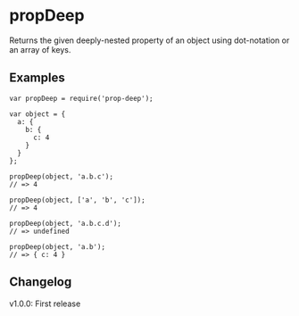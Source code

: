 propDeep
========

Returns the given deeply-nested property of an object using dot-notation or an
array of keys.

Examples
--------

```
var propDeep = require('prop-deep');

var object = {
  a: {
    b: {
      c: 4
    }
  }
};

propDeep(object, 'a.b.c');
// => 4

propDeep(object, ['a', 'b', 'c']);
// => 4

propDeep(object, 'a.b.c.d');
// => undefined

propDeep(object, 'a.b');
// => { c: 4 }
```

Changelog
---------

v1.0.0: First release
